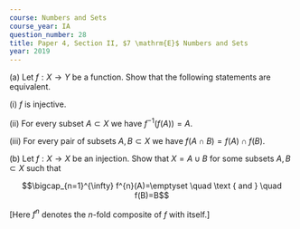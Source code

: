 ```yaml
---
course: Numbers and Sets
course_year: IA
question_number: 28
title: Paper 4, Section II, $7 \mathrm{E}$ Numbers and Sets
year: 2019
---
```




(a) Let $f: X \rightarrow Y$ be a function. Show that the following statements are equivalent.

(i) $f$ is injective.

(ii) For every subset $A \subset X$ we have $f^{-1}(f(A))=A$.

(iii) For every pair of subsets $A, B \subset X$ we have $f(A \cap B)=f(A) \cap f(B)$.

(b) Let $f: X \rightarrow X$ be an injection. Show that $X=A \cup B$ for some subsets $A, B \subset X$ such that

$$\bigcap_{n=1}^{\infty} f^{n}(A)=\emptyset \quad \text { and } \quad f(B)=B$$

[Here $f^{n}$ denotes the $n$-fold composite of $f$ with itself.]